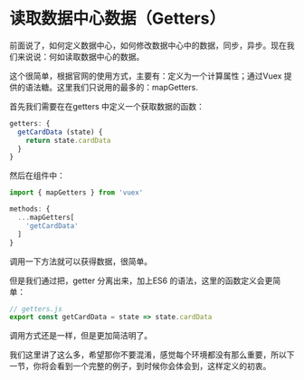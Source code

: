 # 读取数据中心数据（Getters）

前面说了，如何定义数据中心，如何修改数据中心中的数据，同步，异步。现在我们来说说：何如读取数据中心的数据。

这个很简单，根据官网的使用方式，主要有：定义为一个计算属性；通过Vuex 提供的语法糖。这里我们只说用的最多的：mapGetters.

首先我们需要在在getters 中定义一个获取数据的函数：

```javascript
getters: {
  getCardData (state) {
    return state.cardData
  }
}
```

然后在组件中：

```javascript
import { mapGetters } from 'vuex'

methods: {
  ...mapGetters[
    'getCardData'
  ]
}
```

调用一下方法就可以获得数据，很简单。

但是我们通过把，getter 分离出来，加上ES6 的语法，这里的函数定义会更简单：

```javascript
// getters.js
export const getCardData = state => state.cardData
```

调用方式还是一样，但是更加简洁明了。

我们这里讲了这么多，希望那你不要混淆，感觉每个环境都没有那么重要，所以下一节，你将会看到一个完整的例子，到时候你会体会到，这样定义的初衷。
